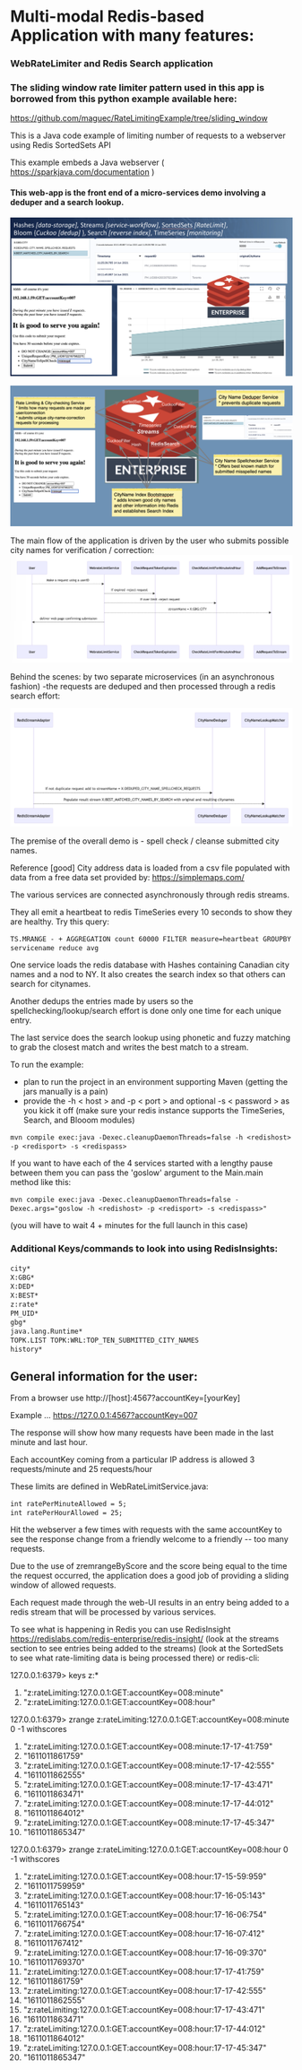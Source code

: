 # Multi-modal Redis-based Application with many features:

### WebRateLimiter and Redis Search application

### The sliding window rate limiter pattern used in this app is borrowed from this python example available here:
https://github.com/maguec/RateLimitingExample/tree/sliding_window

This is a Java code example of limiting number of requests to a webserver using Redis SortedSets API

This example embeds a Java webserver ( https://sparkjava.com/documentation ) 

#### This web-app is the front end of a micro-services demo involving a deduper and a search lookup.


![UI](multimodalRedis.png)

![services](multimodalServices.png)

The main flow of the application is driven by the user who submits possible city names for verification / correction:
![commonflow](commonflow.png)

Behind the scenes: by two separate microservices (in an asynchronous fashion) -the requests are deduped and then processed through a redis search effort:

![asyncflow](asynchronousflow.png)

The premise of the overall demo is - spell check / cleanse submitted city names.

Reference [good] City address data is loaded from a csv file populated with data from a free data set provided by: https://simplemaps.com/


The various services are connected asynchronously through redis streams.

They all emit a heartbeat to redis TimeSeries every 10 seconds to show they are healthy.
Try this query:  

```
TS.MRANGE - + AGGREGATION count 60000 FILTER measure=heartbeat GROUPBY servicename reduce avg 
```

One service loads the redis database with Hashes containing Canadian city names and a nod to NY.
It also creates the search index so that others can search for citynames.

Another dedups the entries made by users so the spellchecking/lookup/search effort is done only one time for each unique entry. 

The last service does the search lookup using phonetic and fuzzy matching to grab the closest match and writes the best match to a stream.

To run the example:
* plan to run the project in an environment supporting Maven (getting the jars manually is a pain)
* provide the -h < host > and -p < port > and optional -s < password > as you kick it off
  (make sure your redis instance supports the TimeSeries, Search, and Blooom modules)

```
mvn compile exec:java -Dexec.cleanupDaemonThreads=false -h <redishost> -p <redisport> -s <redispass> 
```

If you want to have each of the 4 services started with a lengthy pause between them you can pass the 'goslow' argument to the Main.main method like this:

``` 
mvn compile exec:java -Dexec.cleanupDaemonThreads=false -Dexec.args="goslow -h <redishost> -p <redisport> -s <redispass>"
```
(you will have to wait 4 + minutes for the full launch in this case)

### Additional Keys/commands to look into using RedisInsights:
```
city*
X:GBG*
X:DED*
X:BEST*
z:rate*
PM_UID*
gbg*
java.lang.Runtime*
TOPK.LIST TOPK:WRL:TOP_TEN_SUBMITTED_CITY_NAMES
history*
```

## General information for the user:
From a browser use http://[host]:4567?accountKey=[yourKey]

Example ...  https://127.0.0.1:4567?accountKey=007

The response will show how many requests have been made in the last minute and last hour.

Each accountKey coming from a particular IP address is allowed 3 requests/minute and 25 requests/hour

These limits are defined in WebRateLimitService.java:

    int ratePerMinuteAllowed = 5;
    int ratePerHourAllowed = 25;

Hit the webserver a few times with requests with the same accountKey to see the response change from a friendly welcome to a friendly -- too many requests.

Due to the use of zremrangeByScore and the score being equal to the time the request occurred, the application does a good job 
of providing a sliding window of allowed requests.

Each request made through the web-UI results in an entry being added to a redis stream that will be processed by various services. 


To see what is happening in Redis you can use RedisInsight   https://redislabs.com/redis-enterprise/redis-insight/
(look at the streams section to see entries being added to the streams)
(look at the SortedSets to see what rate-limiting data is being processed there)
or redis-cli:

127.0.0.1:6379> keys z:*
1) "z:rateLimiting:127.0.0.1:GET:accountKey=008:minute"
2) "z:rateLimiting:127.0.0.1:GET:accountKey=008:hour"

127.0.0.1:6379> zrange z:rateLimiting:127.0.0.1:GET:accountKey=008:minute 0 -1 withscores
 1) "z:rateLimiting:127.0.0.1:GET:accountKey=008:minute:17-17-41:759"
 2) "1611011861759"
 3) "z:rateLimiting:127.0.0.1:GET:accountKey=008:minute:17-17-42:555"
 4) "1611011862555"
 5) "z:rateLimiting:127.0.0.1:GET:accountKey=008:minute:17-17-43:471"
 6) "1611011863471"
 7) "z:rateLimiting:127.0.0.1:GET:accountKey=008:minute:17-17-44:012"
 8) "1611011864012"
 9) "z:rateLimiting:127.0.0.1:GET:accountKey=008:minute:17-17-45:347"
10) "1611011865347"

127.0.0.1:6379> zrange z:rateLimiting:127.0.0.1:GET:accountKey=008:hour 0 -1 withscores
 1) "z:rateLimiting:127.0.0.1:GET:accountKey=008:hour:17-15-59:959"
 2) "1611011759959"
 3) "z:rateLimiting:127.0.0.1:GET:accountKey=008:hour:17-16-05:143"
 4) "1611011765143"
 5) "z:rateLimiting:127.0.0.1:GET:accountKey=008:hour:17-16-06:754"
 6) "1611011766754"
 7) "z:rateLimiting:127.0.0.1:GET:accountKey=008:hour:17-16-07:412"
 8) "1611011767412"
 9) "z:rateLimiting:127.0.0.1:GET:accountKey=008:hour:17-16-09:370"
10) "1611011769370"
11) "z:rateLimiting:127.0.0.1:GET:accountKey=008:hour:17-17-41:759"
12) "1611011861759"
13) "z:rateLimiting:127.0.0.1:GET:accountKey=008:hour:17-17-42:555"
14) "1611011862555"
15) "z:rateLimiting:127.0.0.1:GET:accountKey=008:hour:17-17-43:471"
16) "1611011863471"
17) "z:rateLimiting:127.0.0.1:GET:accountKey=008:hour:17-17-44:012"
18) "1611011864012"
19) "z:rateLimiting:127.0.0.1:GET:accountKey=008:hour:17-17-45:347"
20) "1611011865347"

